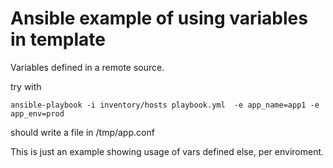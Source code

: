 # Ansible example of using variables in template

Variables defined in a remote source.

try with 
```
ansible-playbook -i inventory/hosts playbook.yml  -e app_name=app1 -e app_env=prod
```

should write a file in /tmp/app.conf

This is just an example showing usage of vars defined else, per enviroment.
